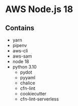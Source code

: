 # AWS Node.js 18
## Contains
- yarn
- pipenv
- aws-cli
- aws-sam
- node 18
- python 3.10
    - pydot
    - pyyaml
    - chalice
    - cfn-lint
    - cookiecutter
    - cfn-lint-serverless
